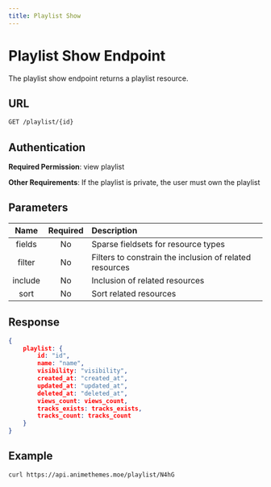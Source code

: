 ```yaml
---
title: Playlist Show
---
```


# Playlist Show Endpoint

The playlist show endpoint returns a playlist resource.

## URL

```sh
GET /playlist/{id}
```

## Authentication

**Required Permission**: view playlist

**Other Requirements**: If the playlist is private, the user must own the playlist

## Parameters

| Name    | Required | Description                                             |
| :-----: | :------: | :------------------------------------------------------ |
| fields  | No       | Sparse fieldsets for resource types                     |
| filter  | No       | Filters to constrain the inclusion of related resources |
| include | No       | Inclusion of related resources                          |
| sort    | No       | Sort related resources                                  |

## Response

```json
{
    playlist: {
        id: "id",
        name: "name",
        visibility: "visibility",
        created_at: "created_at",
        updated_at: "updated_at",
        deleted_at: "deleted_at",
        views_count: views_count,
        tracks_exists: tracks_exists,
        tracks_count: tracks_count
    }
}
```

## Example

```bash
curl https://api.animethemes.moe/playlist/N4hG
```
